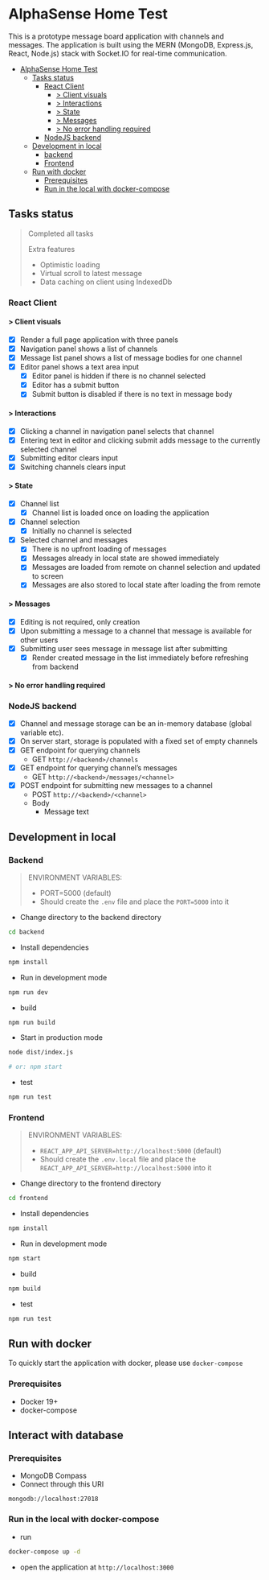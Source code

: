 # AlphaSense Home Test

This is a prototype message board application with channels and messages. The application is built using the MERN (MongoDB, Express.js, React, Node.js) stack with Socket.IO for real-time communication.

- [AlphaSense Home Test](#alphasense-home-test)
  - [Tasks status](#tasks-status)
    - [React Client](#react-client)
      - [\> Client visuals](#-client-visuals)
      - [\> Interactions](#-interactions)
      - [\> State](#-state)
      - [\> Messages](#-messages)
      - [\> No error handling required](#-no-error-handling-required)
    - [NodeJS backend](#nodejs-backend)
  - [Development in local](#development-in-local)
    - [backend](#backend)
    - [Frontend](#frontend)
  - [Run with docker](#run-with-docker)
    - [Prerequisites](#prerequisites)
    - [Run in the local with docker-compose](#run-in-the-local-with-docker-compose)

## Tasks status

> Completed all tasks
>
> Extra features
>
> - Optimistic loading
> - Virtual scroll to latest message
> - Data caching on client using IndexedDb

### React Client

#### > Client visuals

- [x] Render a full page application with three panels
- [x] Navigation panel shows a list of channels
- [x] Message list panel shows a list of message bodies for one channel
- [x] Editor panel shows a text area input
  - [x] Editor panel is hidden if there is no channel selected
  - [x] Editor has a submit button
  - [x] Submit button is disabled if there is no text in message body

#### > Interactions

- [x] Clicking a channel in navigation panel selects that channel
- [x] Entering text in editor and clicking submit adds message to the currently selected
      channel
- [x] Submitting editor clears input
- [x] Switching channels clears input

#### > State

- [x] Channel list
  - [x] Channel list is loaded once on loading the application
- [x] Channel selection
  - [x] Initially no channel is selected
- [x] Selected channel and messages
  - [x] There is no upfront loading of messages
  - [x] Messages already in local state are showed immediately
  - [x] Messages are loaded from remote on channel selection and updated to
        screen
  - [x] Messages are also stored to local state after loading the from remote

#### > Messages

- [x] Editing is not required, only creation
- [x] Upon submitting a message to a channel that message is available for other
      users
- [x] Submitting user sees message in message list after submitting
  - [x] Render created message in the list immediately before refreshing from backend

#### > No error handling required

### NodeJS backend

- [x] Channel and message storage can be an in-memory database (global variable etc).
- [x] On server start, storage is populated with a fixed set of empty channels
- [x] GET endpoint for querying channels
  - GET `http://<backend>/channels`
- [x] GET endpoint for querying channel’s messages
  - GET `http://<backend>/messages/<channel>`
- [x] POST endpoint for submitting new messages to a channel
  - POST `http://<backend>/<channel>`
  - Body
    - Message text

## Development in local

### Backend

> ENVIRONMENT VARIABLES:
>
> - PORT=5000 (default)
> - Should create the `.env` file and place the `PORT=5000` into it

- Change directory to the backend directory

```bash
cd backend
```

- Install dependencies

```bash
npm install
```

- Run in development mode

```bash
npm run dev
```

- build

```bash
npm run build
```

- Start in production mode

```bash
node dist/index.js

# or: npm start
```

- test

```bash
npm run test
```

### Frontend

> ENVIRONMENT VARIABLES:
>
> - `REACT_APP_API_SERVER=http://localhost:5000` (default)
> - Should create the `.env.local` file and place the `REACT_APP_API_SERVER=http://localhost:5000` into it

- Change directory to the frontend directory

```bash
cd frontend
```

- Install dependencies

```bash
npm install
```

- Run in development mode

```bash
npm start
```

- build

```bash
npm build
```

- test

```bash
npm run test
```

## Run with docker

To quickly start the application with docker, please use `docker-compose`

### Prerequisites

- Docker 19+
- docker-compose

## Interact with database

### Prerequisites

- MongoDB Compass
- Connect through this URI
```
mongodb://localhost:27018
```

### Run in the local with docker-compose

- run

```bash
docker-compose up -d
```

- open the application at `http://localhost:3000`
